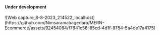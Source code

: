 <h4>Under development</h4>
![Web capture_8-8-2023_214522_localhost](https://github.com/Nimsaramahagedara/MERN-Ecommerce/assets/92454064/f7841c56-85cd-4d1f-8754-5a4de17a4175)
